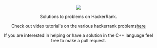 <p align="center">
	<a href="https://www.hackerrank.com/ryanfehr18"><img src="https://cloud.githubusercontent.com/assets/19765741/25342064/d17a563c-28d8-11e7-83fc-763d4ab4820a.jpg" ></a>
</p>
<p align="center">
    Solutions to problems on HackerRank.
</p>
<p align="center">
	Check out video tutorial's on the various hackerrank problems<a href="https://www.youtube.com/channel/UCUKeGHv2WhjBlZKxkpuLgTw">here</a>
</p>
<p align="center">
	If you are interested in helping or have a solution in the C++ language feel free to make a pull request.
</p>
